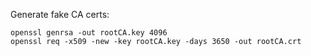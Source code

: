 Generate fake CA certs:

```
openssl genrsa -out rootCA.key 4096
openssl req -x509 -new -key rootCA.key -days 3650 -out rootCA.crt
```
